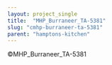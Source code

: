 ```yaml
---
layout: project_single
title:  "MHP_Burraneer_TA-5381"
slug: "cmhp-burraneer-ta-5381"
parent: "hamptons-kitchen"
---
```

©MHP_Burraneer_TA-5381